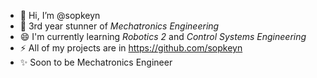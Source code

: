 - 👋 Hi, I’m @sopkeyn
- 🌱 3rd year stunner of *Mechatronics Engineering*
- 😄 I'm currently learning *Robotics 2* and *Control Systems Engineering*
- ⚡ All of my projects are in https://github.com/sopkeyn
- ✨ Soon to be Mechatronics Engineer

<!---
sopkeyn/sopkeyn is a ✨ special ✨ repository because its `README.md` (this file) appears on your GitHub profile.
You can click the Preview link to take a look at your changes.
--->
